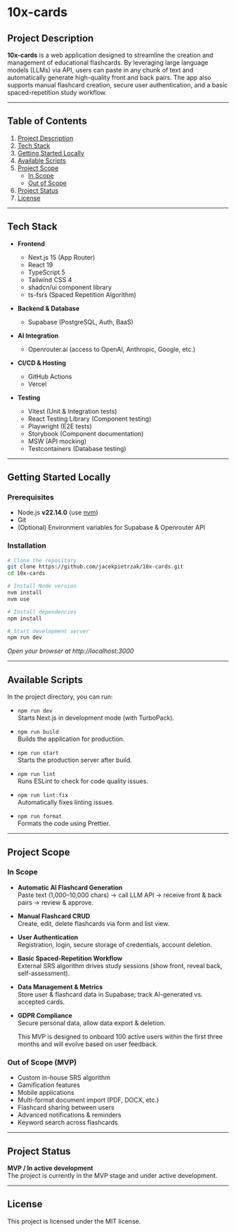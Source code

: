# 10x-cards

## Project Description

**10x-cards** is a web application designed to streamline the creation and management of educational flashcards. By leveraging large language models (LLMs) via API, users can paste in any chunk of text and automatically generate high-quality front and back pairs. The app also supports manual flashcard creation, secure user authentication, and a basic spaced-repetition study workflow.

---

## Table of Contents

1. [Project Description](#project-description)
2. [Tech Stack](#tech-stack)
3. [Getting Started Locally](#getting-started-locally)
4. [Available Scripts](#available-scripts)
5. [Project Scope](#project-scope)
   - [In Scope](#in-scope)
   - [Out of Scope](#out-of-scope)
6. [Project Status](#project-status)
7. [License](#license)

---

## Tech Stack

- **Frontend**

  - Next.js 15 (App Router)
  - React 19
  - TypeScript 5
  - Tailwind CSS 4
  - shadcn/ui component library
  - ts-fsrs (Spaced Repetition Algorithm)

- **Backend & Database**

  - Supabase (PostgreSQL, Auth, BaaS)

- **AI Integration**

  - Openrouter.ai (access to OpenAI, Anthropic, Google, etc.)

- **CI/CD & Hosting**
  - GitHub Actions
  - Vercel

- **Testing**
  - Vitest (Unit & Integration tests)
  - React Testing Library (Component testing)
  - Playwright (E2E tests)
  - Storybook (Component documentation)
  - MSW (API mocking)
  - Testcontainers (Database testing)

---

## Getting Started Locally

### Prerequisites

- Node.js **v22.14.0** (use [nvm](https://github.com/nvm-sh/nvm))
- Git
- (Optional) Environment variables for Supabase & Openrouter API

### Installation

```bash
# Clone the repository
git clone https://github.com/jacekpietrzak/10x-cards.git
cd 10x-cards

# Install Node version
nvm install
nvm use

# Install dependencies
npm install

# Start development server
npm run dev
```

_Open your browser at http://localhost:3000_

---

## Available Scripts

In the project directory, you can run:

- `npm run dev`  
  Starts Next.js in development mode (with TurboPack).

- `npm run build`  
  Builds the application for production.

- `npm run start`  
  Starts the production server after build.

- `npm run lint`  
  Runs ESLint to check for code quality issues.

- `npm run lint:fix`  
  Automatically fixes linting issues.

- `npm run format`  
  Formats the code using Prettier.

---

## Project Scope

### In Scope

- **Automatic AI Flashcard Generation**  
  Paste text (1,000–10,000 chars) → call LLM API → receive front & back pairs → review & approve.

- **Manual Flashcard CRUD**  
  Create, edit, delete flashcards via form and list view.

- **User Authentication**  
  Registration, login, secure storage of credentials, account deletion.

- **Basic Spaced-Repetition Workflow**  
  External SRS algorithm drives study sessions (show front, reveal back, self-assessment).

- **Data Management & Metrics**  
  Store user & flashcard data in Supabase; track AI-generated vs. accepted cards.

- **GDPR Compliance**  
  Secure personal data, allow data export & deletion.

  This MVP is designed to onboard 100 active users within the first three months and will evolve based on user feedback.

### Out of Scope (MVP)

- Custom in-house SRS algorithm
- Gamification features
- Mobile applications
- Multi-format document import (PDF, DOCX, etc.)
- Flashcard sharing between users
- Advanced notifications & reminders
- Keyword search across flashcards

---

## Project Status

**MVP / In active development**  
The project is currently in the MVP stage and under active development.

---

## License

This project is licensed under the MIT license.
